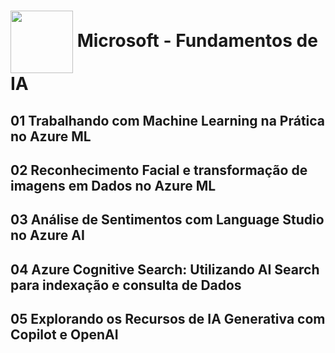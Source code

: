 <h1>
    <a href="https://github.com/AureliobotIA/Microsoft-Fundamentos-de-IA-DIO/blob/main/01%20Trabalhando%20com%20Machine%20Learning%20na%20Pr%C3%A1tica%20no%20Azure%20ML/download.jpg/">
     <img align="center" width="100px" src="https://github.com/AureliobotIA/Microsoft-Fundamentos-de-IA-DIO/blob/main/01%20Trabalhando%20com%20Machine%20Learning%20na%20Pr%C3%A1tica%20no%20Azure%20ML/download.jpg"></a>
    <span> Microsoft - Fundamentos de IA</span>
</h1>

## 01 Trabalhando com Machine Learning na Prática no Azure ML


## 02 Reconhecimento Facial e transformação de imagens em Dados no Azure ML


## 03 Análise de Sentimentos com Language Studio no Azure AI


## 04 Azure Cognitive Search: Utilizando AI Search para indexação e consulta de Dados


## 05 Explorando os Recursos de IA Generativa com Copilot e OpenAI


